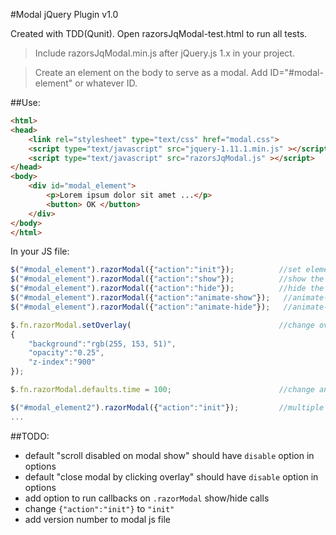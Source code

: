 #Modal jQuery Plugin  v1.0

Created with TDD(Qunit). Open razorsJqModal-test.html to run all tests.

>Include razorsJqModal.min.js after jQuery.js 1.x in your project.

>Create an element on the body to serve as a modal. Add ID="#modal-element" or whatever ID.

##Use:
```html
<html>
<head>
	<link rel="stylesheet" type="text/css" href="modal.css">
	<script type="text/javascript" src="jquery-1.11.1.min.js" ></script>
	<script type="text/javascript" src="razorsJqModal.js" ></script>
</head>
<body>
	<div id="modal_element">
		<p>Lorem ipsum dolor sit amet ...</p>
		<button> OK </button>
	</div>
</body>
</html>
```

In your JS file:
``` javascript
$("#modal_element").razorModal({"action":"init"});    		//set element as a modal;
$("#modal_element").razorModal({"action":"show"});  		//show the modal element when you need it
$("#modal_element").razorModal({"action":"hide"});  		//hide the modal element when you need to
$("#modal_element").razorModal({"action":"animate-show"});   //animate-show the modal element when you need it
$("#modal_element").razorModal({"action":"animate-hide"});   //animate-hide the modal element when you need to

$.fn.razorModal.setOverlay(									//change overlay CSS settings
{
	"background":"rgb(255, 153, 51)",
	"opacity":"0.25",
	"z-index":"900"
});

$.fn.razorModal.defaults.time = 100;						//change animation-show/hide time

$("#modal_element2").razorModal({"action":"init"});    		//multiple modals can be added
...
```

##TODO: 
- default "scroll disabled on modal show" should have `disable` option in options
- default "close modal by clicking overlay" should have `disable` option in options
- add option to run callbacks on `.razorModal` show/hide calls
- change `{"action":"init"}` to `"init"`
- add version number to modal js file

